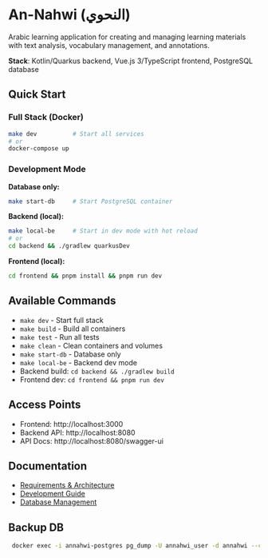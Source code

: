 # An-Nahwi (النحوي)

Arabic learning application for creating and managing learning materials with text analysis, vocabulary management, and annotations.

**Stack**: Kotlin/Quarkus backend, Vue.js 3/TypeScript frontend, PostgreSQL database

## Quick Start

### Full Stack (Docker)
```bash
make dev          # Start all services
# or
docker-compose up
```

### Development Mode

**Database only:**
```bash
make start-db     # Start PostgreSQL container
```

**Backend (local):**
```bash
make local-be     # Start in dev mode with hot reload
# or
cd backend && ./gradlew quarkusDev
```

**Frontend (local):**
```bash
cd frontend && pnpm install && pnpm run dev
```

## Available Commands

- `make dev` - Start full stack
- `make build` - Build all containers  
- `make test` - Run all tests
- `make clean` - Clean containers and volumes
- `make start-db` - Database only
- `make local-be` - Backend dev mode
- Backend build: `cd backend && ./gradlew build`
- Frontend dev: `cd frontend && pnpm run dev`

## Access Points

- Frontend: http://localhost:3000
- Backend API: http://localhost:8080
- API Docs: http://localhost:8080/swagger-ui

## Documentation

- [Requirements & Architecture](docs/architecture/)
- [Development Guide](docs/development/)
- [Database Management](docs/database/)


## Backup DB

```bash
 docker exec -i annahwi-postgres pg_dump -U annahwi_user -d annahwi --column-inserts --data-only > path.sql
```
